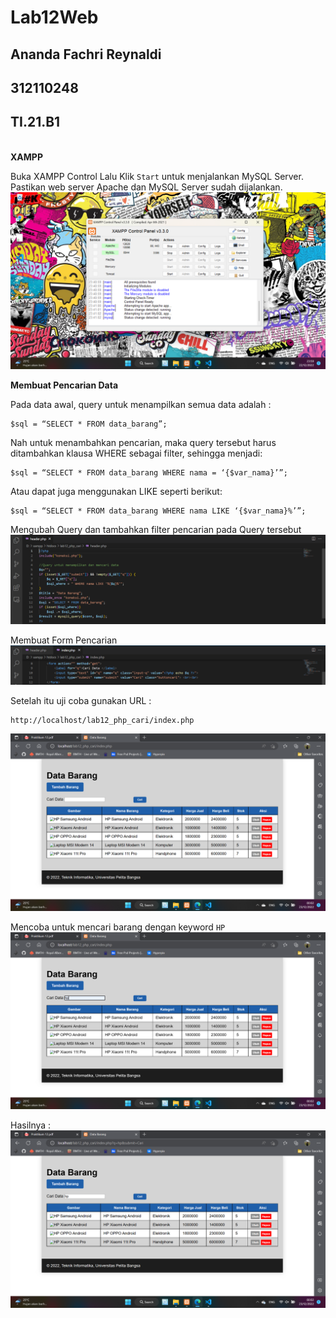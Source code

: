 # Lab12Web
## Ananda Fachri Reynaldi
## 312110248
## TI.21.B1
<br>
<b>XAMPP</b>

Buka XAMPP Control Lalu Klik `Start` untuk menjalankan MySQL Server. Pastikan web server Apache dan MySQL Server sudah dijalankan.
![Step1](SS/SS1.png)<br>

<b> Membuat Pencarian Data</b>

Pada data awal, query untuk menampilkan semua data adalah : 
```
$sql = “SELECT * FROM data_barang”;
```
Nah untuk menambahkan pencarian, maka query tersebut harus ditambahkan klausa WHERE sebagai 
filter, sehingga menjadi:
```
$sql = “SELECT * FROM data_barang WHERE nama = ‘{$var_nama}’”;
```
Atau dapat juga menggunakan LIKE seperti berikut:
```
$sql = “SELECT * FROM data_barang WHERE nama LIKE ‘{$var_nama}%’”;
```

Mengubah Query dan tambahkan filter pencarian pada Query tersebut
![Step2](SS/SS2.png)<br>

Membuat Form Pencarian
![Step3](SS/SS3.png)<br>

Setelah itu uji coba gunakan URL :
```
http://localhost/lab12_php_cari/index.php
```
![Step4](SS/SS4.png)<br>

Mencoba untuk mencari barang dengan keyword `HP`<br>
![Step5](SS/SS5.png)<br>

Hasilnya :<br>
![Step6](SS/SS6.png)<br>
